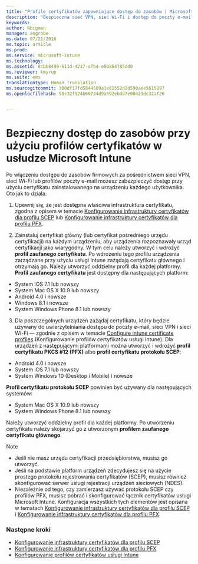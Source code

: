 ```yaml
---
title: "Profile certyfikatów zapewniające dostęp do zasobów | Microsoft Intune"
description: "Bezpieczna sieć VPN, sieć Wi-Fi i dostęp do poczty e-mail przy użyciu certyfikatu zainstalowanego na każdym urządzeniu użytkownika."
keywords: 
author: Nbigman
manager: angrobe
ms.date: 07/21/2016
ms.topic: article
ms.prod: 
ms.service: microsoft-intune
ms.technology: 
ms.assetid: 8cbb8499-611d-4217-a7b4-e9b864785dd0
ms.reviewer: kmyrup
ms.suite: ems
translationtype: Human Translation
ms.sourcegitcommit: 300df17fd5844589a1e81552d2d590aee5615897
ms.openlocfilehash: 98c32f924b60734d9a592ebdd7e00429dc32af26


---
```


# Bezpieczny dostęp do zasobów przy użyciu profilów certyfikatów w usłudze Microsoft Intune
Po włączeniu dostępu do zasobów firmowych za pośrednictwem sieci VPN, sieci Wi-Fi lub profilów poczty e-mail możesz zabezpieczyć dostęp przy użyciu certyfikatu zainstalowanego na urządzeniu każdego użytkownika. Oto jak to działa:

1. Upewnij się, że jest dostępna właściwa infrastruktura certyfikatu, zgodna z opisem w temacie [Konfigurowanie infrastruktury certyfikatów dla profilu SCEP](configure-certificate-infrastructure-for-scep.md) lub [Konfigurowanie infrastruktury certyfikatów dla profilu PFX](configure-certificate-infrastructure-for-pfx.md).

2. Zainstaluj certyfikat główny (lub certyfikat pośredniego urzędu certyfikacji) na każdym urządzeniu, aby urządzenia rozpoznawały urząd certyfikacji jako wiarygodny. W tym celu należy utworzyć i wdrożyć **profil zaufanego certyfikatu**. Po wdrożeniu tego profilu urządzenia zarządzane przy użyciu usługi Intune zażądają certyfikatu głównego i otrzymają go. Należy utworzyć oddzielny profil dla każdej platformy. **Profil zaufanego certyfikatu** jest dostępny dla następujących platform:
 -  System iOS 7.1 lub nowszy
 -  System Mac OS X 10.9 lub nowszy
 -  Android 4.0 i nowsze
 -  Windows 8.1 i nowsze
 -  System Windows Phone 8.1 lub nowszy

3. Dla poszczególnych urządzeń zażądaj certyfikatu, który będzie używany do uwierzytelniania dostępu do poczty e-mail, sieci VPN i sieci Wi-Fi — zgodnie z opisem w temacie [Configure intune certificate profiles](configure-intune-certificate-profiles.md) (Konfigurowanie profilów certyfikatów usługi Intune). Dla urządzeń z następującymi platformami można utworzyć i wdrożyć **profil certyfikatu PKCS #12 (PFX)** albo **profil certyfikatu protokołu SCEP**:

-  Android 4.0 i nowsze
-  System iOS 7.1 lub nowszy
-  System Windows 10 (Desktop i Mobile) i nowsze

**Profil certyfikatu protokołu SCEP** powinien być używany dla następujących systemów:
-   System Mac OS X 10.9 lub nowszy
-   System Windows Phone 8.1 lub nowszy

Należy utworzyć oddzielny profil dla każdej platformy. Po utworzeniu certyfikatu należy skojarzyć go z utworzonym **profilem zaufanego certyfikatu głównego**.

> [!NOTE]           
> -    Jeśli nie masz urzędu certyfikacji przedsiębiorstwa, musisz go utworzyć.
>- Jeśli na podstawie platform urządzeń zdecydujesz się na użycie prostego protokołu rejestrowania certyfikatów (SCEP), musisz również skonfigurować serwer usługi rejestracji urządzeń sieciowych (NDES).
>-  Niezależnie od tego, czy zamierzasz używać protokołu SCEP czy profilów PFX, musisz pobrać i skonfigurować łącznik certyfikatów usługi Microsoft Intune.
> Konfiguracja wszystkich tych elementów jest opisana w tematach [Konfigurowanie infrastruktury certyfikatów dla profilu SCEP](configure-certificate-infrastructure-for-scep.md) i [Konfigurowanie infrastruktury certyfikatów dla profilu PFX](configure-certificate-infrastructure-for-pfx.md).

### Następne kroki
- [Konfigurowanie infrastruktury certyfikatów dla profilu SCEP](configure-certificate-infrastructure-for-scep.md)
- [Konfigurowanie infrastruktury certyfikatów dla profilu PFX](configure-certificate-infrastructure-for-pfx.md)
- [Konfigurowanie profilów certyfikatów usługi Intune](configure-intune-certificate-profiles.md)



<!--HONumber=Jul16_HO4-->


